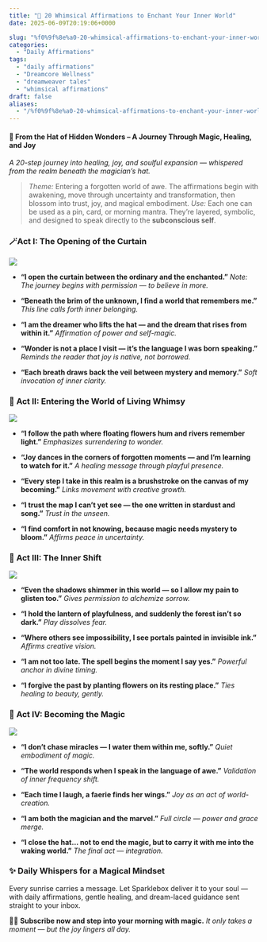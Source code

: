 ```yaml
---
title: "🎠 20 Whimsical Affirmations to Enchant Your Inner World"
date: 2025-06-09T20:19:06+0000

slug: "%f0%9f%8e%a0-20-whimsical-affirmations-to-enchant-your-inner-world"
categories:
  - "Daily Affirmations"
tags:
  - "daily affirmations"
  - "Dreamcore Wellness"
  - "dreamweaver tales"
  - "whimsical affirmations"
draft: false
aliases:
  - "/%f0%9f%8e%a0-20-whimsical-affirmations-to-enchant-your-inner-world/"
---
```

#### **🎩 From the Hat of Hidden Wonders – A Journey Through Magic, Healing, and Joy**

*A 20-step journey into healing, joy, and soulful expansion — whispered from the realm beneath the magician’s hat.*

> *Theme:* Entering a forgotten world of awe. The affirmations begin with awakening, move through uncertainty and transformation, then blossom into trust, joy, and magical embodiment.
*Use:* Each one can be used as a pin, card, or morning mantra. They’re layered, symbolic, and designed to speak directly to the **subconscious self**.

### 🪄**Act I: The Opening of the Curtain**

![](/act1-1024x775.jpg)

- **“I open the curtain between the ordinary and the enchanted.”**
*Note: The journey begins with permission — to believe in more.*

- **“Beneath the brim of the unknown, I find a world that remembers me.”**
*This line calls forth inner belonging.*

- **“I am the dreamer who lifts the hat — and the dream that rises from within it.”**
*Affirmation of power and self-magic.*

- **“Wonder is not a place I visit — it’s the language I was born speaking.”**
*Reminds the reader that joy is native, not borrowed.*

- **“Each breath draws back the veil between mystery and memory.”**
*Soft invocation of inner clarity.*

### 🎠 **Act II: Entering the World of Living Whimsy**

![](/act2-1024x775.jpg)

- **“I follow the path where floating flowers hum and rivers remember light.”**
*Emphasizes surrendering to wonder.*

- **“Joy dances in the corners of forgotten moments — and I’m learning to watch for it.”**
*A healing message through playful presence.*

- **“Every step I take in this realm is a brushstroke on the canvas of my becoming.”**
*Links movement with creative growth.*

- **“I trust the map I can’t yet see — the one written in stardust and song.”**
*Trust in the unseen.*

- **“I find comfort in not knowing, because magic needs mystery to bloom.”**
*Affirms peace in uncertainty.*

### 🪷 **Act III: The Inner Shift**

![](/act3-1024x775.jpg)

- **“Even the shadows shimmer in this world — so I allow my pain to glisten too.”**
*Gives permission to alchemize sorrow.*

- **“I hold the lantern of playfulness, and suddenly the forest isn’t so dark.”**
*Play dissolves fear.*

- **“Where others see impossibility, I see portals painted in invisible ink.”**
*Affirms creative vision.*

- **“I am not too late. The spell begins the moment I say yes.”**
*Powerful anchor in divine timing.*

- **“I forgive the past by planting flowers on its resting place.”**
*Ties healing to beauty, gently.*

### 🌈 **Act IV: Becoming the Magic**

![](/act4-1024x775.jpg)

- **“I don’t chase miracles — I water them within me, softly.”**
*Quiet embodiment of magic.*

- **“The world responds when I speak in the language of awe.”**
*Validation of inner frequency shift.*

- **“Each time I laugh, a faerie finds her wings.”**
*Joy as an act of world-creation.*

- **“I am both the magician and the marvel.”**
*Full circle — power and grace merge.*

- **“I close the hat... not to end the magic, but to carry it with me into the waking world.”**
*The final act — integration.*

### ✨ **Daily Whispers for a Magical Mindset**

Every sunrise carries a message.
Let Sparklebox deliver it to your soul — with daily affirmations, gentle healing, and dream-laced guidance sent straight to your inbox.

🎩💌 **Subscribe now and step into your morning with magic.**
*It only takes a moment — but the joy lingers all day.*